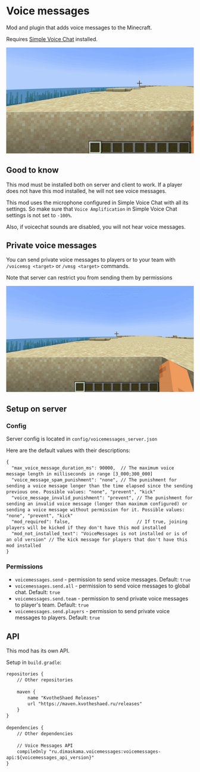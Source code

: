 # Voice messages
Mod and plugin that adds voice messages to the Minecraft. <p>
Requires [Simple Voice Chat](https://modrinth.com/plugin/simple-voice-chat) installed.

![preview gif](images/preview.gif)

## Good to know
This mod must be installed both on server and client to work. If a player does not have this mod installed, he will not see voice messages. <p>
This mod uses the microphone configured in Simple Voice Chat with all its settings. So make sure that `Voice Amplification` in Simple Voice Chat settings is not set to `-100%`. <p>
Also, if voicechat sounds are disabled, you will not hear voice messages.

## Private voice messages

You can send private voice messages to players or to your team with `/voicemsg <target>` or `/vmsg <target>` commands. <p>
Note that server can restrict you from sending them by permissions

![command preview gif](images/command_preview.gif)

## Setup on server

### Config
Server config is located in `config/voicemessages_server.json` <p>
Here are the default values with their descriptions: <p>
```
{
  "max_voice_message_duration_ms": 90000,  // The maximum voice message length in milliseconds in range [3_000;300_000]
  "voice_message_spam_punishment": "none", // The punishment for sending a voice message longer than the time elapsed since the sending previous one. Possible values: "none", "prevent", "kick"
  "voice_message_invalid_punishment": "prevent", // The punishment for sending an invalid voice message (longer than maximum configured) or sending a voice message without permission for it. Possible values: "none", "prevent", "kick"
  "mod_required": false,                         // If true, joining players will be kicked if they don't have this mod installed
  "mod_not_installed_text": "VoiceMessages is not installed or is of an old version" // The kick message for players that don't have this mod installed
}
```

### Permissions
- `voicemessages.send` - permission to send voice messages. Default: `true`
- `voicemessages.send.all` - permission to send voice messages to global chat. Default: `true`
- `voicemessages.send.team` - permission to send private voice messages to player's team. Default: `true`
- `voicemessages.send.players` - permission to send private voice messages to players. Default: `true`

## API
This mod has its own API. <p>
Setup in `build.gradle`:
```
repositories {
    // Other repositories
    
    maven {
        name "KvotheShaed Releases"
        url "https://maven.kvotheshaed.ru/releases"
    }
}

dependencies {
    // Other dependencies

    // Voice Messages API
    compileOnly "ru.dimaskama.voicemessages:voicemessages-api:${voicemessages_api_version}"
}
```